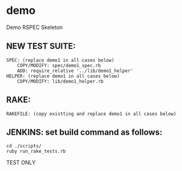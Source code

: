 # demo
Demo RSPEC Skeleton


## NEW TEST SUITE:
    SPEC: (replace demo1 in all cases below)
        COPY/MODIFY: spec/demo1_spec.rb
        ADD: require_relative '../lib/demo1_helper'
    HELPER: (replace demo1 in all cases below)
        COPY/MODIFY: lib/demo1_helper.rb
    
## RAKE: 
    RAKEFILE: (copy existting and replace demo1 in all cases below)
       
  
## JENKINS: set build command as follows:
    cd ./scripts/
    ruby run_rake_tests.rb


TEST ONLY